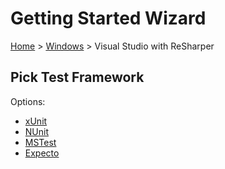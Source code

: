 # Getting Started Wizard

[Home](/docs/wiz/readme.md) > [Windows](Windows.md) > Visual Studio with ReSharper

## Pick Test Framework

Options:
 * [xUnit](result_Windows_VisualStudioWithReSharper_xUnit.md)
 * [NUnit](result_Windows_VisualStudioWithReSharper_NUnit.md)
 * [MSTest](result_Windows_VisualStudioWithReSharper_MSTest.md)
 * [Expecto](result_Windows_VisualStudioWithReSharper_Expecto.md)
